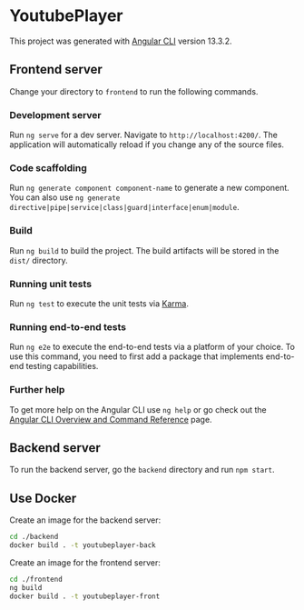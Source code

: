 # YoutubePlayer

This project was generated with [Angular CLI](https://github.com/angular/angular-cli) version 13.3.2.

## Frontend server

Change your directory to `frontend` to run the following commands.

### Development server

Run `ng serve` for a dev server. Navigate to `http://localhost:4200/`. The application will automatically reload if you change any of the source files.

### Code scaffolding

Run `ng generate component component-name` to generate a new component. You can also use `ng generate directive|pipe|service|class|guard|interface|enum|module`.

### Build

Run `ng build` to build the project. The build artifacts will be stored in the `dist/` directory.

### Running unit tests

Run `ng test` to execute the unit tests via [Karma](https://karma-runner.github.io).

### Running end-to-end tests

Run `ng e2e` to execute the end-to-end tests via a platform of your choice. To use this command, you need to first add a package that implements end-to-end testing capabilities.

### Further help

To get more help on the Angular CLI use `ng help` or go check out the [Angular CLI Overview and Command Reference](https://angular.io/cli) page.


## Backend server

To run the backend server, go the `backend` directory and run `npm start`.


## Use Docker

Create an image for the backend server:
```bash
cd ./backend
docker build . -t youtubeplayer-back
```

Create an image for the frontend server:
```bash
cd ./frontend
ng build
docker build . -t youtubeplayer-front
```